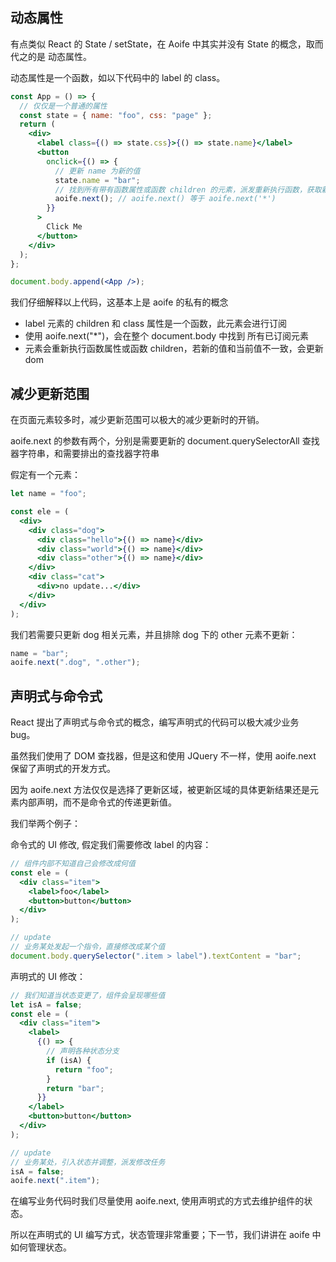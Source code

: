 ## 动态属性

有点类似 React 的 State / setState，在 Aoife 中其实并没有 State 的概念，取而代之的是 动态属性。

动态属性是一个函数，如以下代码中的 label 的 class。

```jsx
const App = () => {
  // 仅仅是一个普通的属性
  const state = { name: "foo", css: "page" };
  return (
    <div>
      <label class={() => state.css}>{() => state.name}</label>
      <button
        onclick={() => {
          // 更新 name 为新的值
          state.name = "bar";
          // 找到所有带有函数属性或函数 children 的元素，派发重新执行函数，获取新的值
          aoife.next(); // aoife.next() 等于 aoife.next('*')
        }}
      >
        Click Me
      </button>
    </div>
  );
};

document.body.append(<App />);
```

我们仔细解释以上代码，这基本上是 aoife 的私有的概念

- label 元素的 children 和 class 属性是一个函数，此元素会进行订阅
- 使用 aoife.next("\*")，会在整个 document.body 中找到 所有已订阅元素
- 元素会重新执行函数属性或函数 children，若新的值和当前值不一致，会更新 dom

## 减少更新范围

在页面元素较多时，减少更新范围可以极大的减少更新时的开销。

aoife.next 的参数有两个，分别是需要更新的 document.querySelectorAll 查找器字符串，和需要排出的查找器字符串

假定有一个元素：

```jsx
let name = "foo";

const ele = (
  <div>
    <div class="dog">
      <div class="hello">{() => name}</div>
      <div class="world">{() => name}</div>
      <div class="other">{() => name}</div>
    </div>
    <div class="cat">
      <div>no update...</div>
    </div>
  </div>
);
```

我们若需要只更新 dog 相关元素，并且排除 dog 下的 other 元素不更新：

```jsx
name = "bar";
aoife.next(".dog", ".other");
```

## 声明式与命令式

React 提出了声明式与命令式的概念，编写声明式的代码可以极大减少业务 bug。

虽然我们使用了 DOM 查找器，但是这和使用 JQuery 不一样，使用 aoife.next 保留了声明式的开发方式。

因为 aoife.next 方法仅仅是选择了更新区域，被更新区域的具体更新结果还是元素内部声明，而不是命令式的传递更新值。

我们举两个例子：

命令式的 UI 修改, 假定我们需要修改 label 的内容：

```jsx
// 组件内部不知道自己会修改成何值
const ele = (
  <div class="item">
    <label>foo</label>
    <button>button</button>
  </div>
);

// update
// 业务某处发起一个指令，直接修改成某个值
document.body.querySelector(".item > label").textContent = "bar";
```

声明式的 UI 修改：

```jsx
// 我们知道当状态变更了，组件会呈现哪些值
let isA = false;
const ele = (
  <div class="item">
    <label>
      {() => {
        // 声明各种状态分支
        if (isA) {
          return "foo";
        }
        return "bar";
      }}
    </label>
    <button>button</button>
  </div>
);

// update
// 业务某处，引入状态并调整，派发修改任务
isA = false;
aoife.next(".item");
```

在编写业务代码时我们尽量使用 aoife.next, 使用声明式的方式去维护组件的状态。

所以在声明式的 UI 编写方式，状态管理非常重要；下一节，我们讲讲在 aoife 中如何管理状态。
